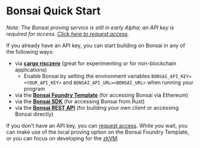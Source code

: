 # Bonsai Quick Start

_Note: The Bonsai proving service is still in early Alpha; an API key is required for access.
[Click here to request access]._

If you already have an API key, you can start building on Bonsai in any of the following ways:

- via **[cargo risczero]** (great for experimenting or for non-blockchain applications)
  - Enable Bonsai by setting the environment variables `BONSAI_API_KEY=<YOUR_API_KEY>` and `BONSAI_API_URL=<BONSAI_URL>` when running your program
- via the **[Bonsai Foundry Template]** (for accessing Bonsai via Ethereum)
- via the **[Bonsai SDK]** (for accessing Bonsai from Rust)
- via the **[Bonsai REST API]** (for building your own client or accessing Bonsai directly)

If you don't have an API key, you can [request access].
While you wait, you can make use of the local proving option on the Bonsai Foundry Template, or you can focus on developing for the [zkVM].

[Bonsai Foundry Template]: https://github.com/risc0/bonsai-foundry-template/blob/main/README.md
[cargo risczero]: https://crates.io/crates/cargo-risczero
[Bonsai SDK]: https://crates.io/crates/bonsai-sdk
[Bonsai REST API]: https://api.bonsai.xyz/swagger-ui/
[Click here to request access]: https://bonsai.xyz/apply
[request access]: https://bonsai.xyz/apply
[zkVM]: ../zkvm/zkvm-overview.md
